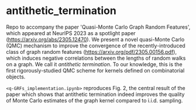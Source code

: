 # antithetic_termination

Repo to accompany the paper 'Quasi-Monte Carlo Graph Random Features', which appeared at NeurIPS 2023 as a spotlight paper (https://arxiv.org/abs/2305.12470). We present a novel quasi-Monte Carlo (QMC) mechanism to improve the convergence of the recently-introduced class of graph random features (https://arxiv.org/pdf/2305.00156.pdf), which induces negative correlations between the lengths of random walks on a graph. We call it *antithetic termination*. To our knowledge, this is the first rigorously-studied QMC scheme for kernels defined on combinatorial objects.

`<q-GRFs_implementation.ipynb>` reproduces Fig. 2, the central result of the paper which shows that antithetic termination indeed improves the quality of Monte Carlo estimates of the graph kernel compared to i.i.d. sampling.  

